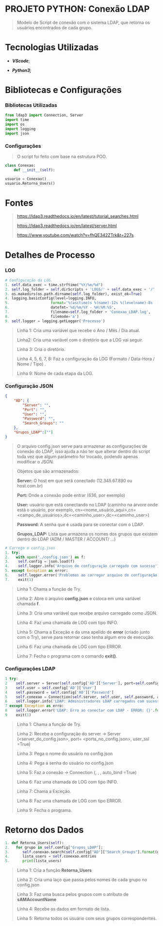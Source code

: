 # PROJETO PYTHON: Conexão LDAP

> Modelo de Script de conexão com o sistema LDAP, que retorna os usuários encontrados de cada grupo.

# Tecnologias Utilizadas

* **_VScode_**;

* **_Python3;_** 

  

# Bibliotecas e Configurações

### Bibliotecas Utilizadas

```python
from ldap3 import Connection, Server
import time
import os
import logging
import json
```

### Configurações

> O script foi feito com base na estrutura POO.

```python
class Conexao:
    def __init__(self):

usuario = Conexao()
usuario.Retorna_Users()
```

# Fontes

> https://ldap3.readthedocs.io/en/latest/tutorial_searches.html
>
> https://ldap3.readthedocs.io/en/latest/server.html
>
> https://www.youtube.com/watch?v=fhQE342ZTrk&t=227s

# Detalhes de Processo

### LOG

```python
# Configuração da LOG.
1. self.data_exec = time.strftime("%Y/%m/%d")
2. self.log_folder = self.dirScripts + 'LOGS/' + self.data_exec + '/'
3. os.makedirs(os.path.dirname(self.log_folder), exist_ok=True)
4. logging.basicConfig(level=logging.INFO,
5.                   format='%(asctime)s %(name)-12s %(levelname)-8s  (message)s',
6.                   datefmt='%d/%m/%Y - %H:%M:%S',
7.                   filename=self.log_folder + 'Conexao_LDAP.log',
8.                   filemode='a')
9. self.logger = logging.getLogger('Processo')
```

> Linha 1: Cria uma variável que recebe o Ano / Mês / Dia atual.
>
> Linha2:   Cria uma variável com o diretório que a LOG vai seguir.
>
> Linha 3: Cria o diretório.
>
> Linha 4, 5, 6, 7, 8: Faz a configuração da LOG (Formato / Data-Hora / Nome / Tipo) .
>
> Linha 9:  Nome de cada etapa da LOG.

### Configuração JSON

```json
{
    "AD": {
        "Server": "",
        "Port": "",
        "User": "",
        "Password": "",
        "Search_Groups": ""
    },
    "Grupos_LDAP":[""]
}
```

> O arquivo config.json serve para armazenar as configurações de conexão do LDAP, isso ajuda a não ter que alterar dentro do script toda vez que algum parâmetro for trocado, podendo apenas modificar o JSON.

> Objetos que são armazenados:
>
> __Server:__ O host em que será conectado (12.345.67.890 ou host.com.br)
>
> __Port:__ Onde a conexão pode entrar (636, por exemplo)
>
> __User:__ usuário que está conectando no LDAP (caminho na árvore onde está o usuário, por exemplo,                                        cn=<nome_usuário_aqui>,cn=<campo_de_usuários>,dc=<caminho_user>,dc=<caminho_user>)
>
> __Password:__ A senha que é usada para se conectar com o LDAP.
>
> __Grupos_LDAP:__ Lista que armazena os nomes dos grupos que existem dentro do LDAP (ADM / MASTER / ACCOUNT/ ...)



``` python
# Carrega o config.json
1. try:
2.   with open('./config.json') as f:
3.    self.config = json.load(f)
4.    self.logger.info('Arquivo de configuração carregado com sucesso')
5. except Exception as error:
6.    self.logger.error('Problemas ao carregar arquivo de configuração - ERROR: {}'.format(str(error)))
7.    exit(1)
```

> Linha 1: Chama a função de Try.
>
> Linha 2:  Abre o arquivo __config.json__ e coloca em uma variável chamada __f__.
>
> Linha 3:  Cria uma variável  que recebe arquivo carregado como JSON.
>
> Linha 4: Faz uma chamada de LOG com tipo INFO.
>
> Linha 5:  Chama a Exceção e da uma apelido de __error__ (criado junto com o Try), serve para retornar caso tenha algum erro de execução.
>
> Linha 6: Faz uma chamada de LOG com tipo ERROR.
>
> Linha 7: Fecha o programa com o comando __exit()__.



### Configurações LDAP

```python
1 try:
2    self.server = Server(self.config['AD']['Server'], port=self.config['AD']['Port'], use_ssl=True)
3    self.user = self.config['AD']['User']
4    self.password = self.config['AD']['Password']
5    self.conexao = Connection(self.server, self.user, self.password, auto_bind=True)
6    self.logger.info('LDAP: Administradores LDAP carregados com sucesso')
7 except Exception as erro:
8    self.logger.error('LDAP: Erro ao conectar com LDAP - ERROR: {}'.format(str(erro)))
9    exit(1)
```

> Linha 1:  Chama a função de Try.
>
> Linha 2: Recebe a configuração do server -> Server (<server_do_config.json>, port= <porta_no_config.json>, user_ssl =True)
>
> Linha 3: Pega o nome do usuário no config.json
>
> Linha 4: Pega a senha do usuário no config.json
>
> Linha 5: Faz a conexão -> Connection (<server>, <user>, <password>, auto_bind =True)
>
> Linha 6: Faz uma chamada de LOG com tipo INFO.
>
> Linha 7: Chama a Exceção.
>
> Linha 8: Faz uma chamada de LOG com tipo ERROR.
>
> Linha 9: Fecha  o programa.

# Retorno dos Dados

```python
1. def Retorna_Users(self):
2.   for grupo in self.config["Grupos_LDAP"]:
3.   	self.conexao.search(self.config["AD"]["Search_Groups"].format(grupo), "(sAMAccountName=*)")
4.   	lista_users = self.conexao.entries
5.   	print(lista_users)
```

> Linha 1: Cria a função __Retorna_Users__
>
> Linha 2: Cria uma laço que passa pelos nomes de cada grupo no config.json
>
> Linha 3: Faz uma busca pelos grupos com o atributo de __sAMAccountName__
>
> Linha 4: Recebe os dados em formato de lista.
>
> Linha 5: Retorna todos os usuário com seus grupos correspondentes.

